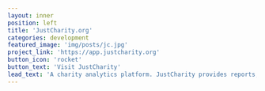 ```yaml
---
layout: inner
position: left
title: 'JustCharity.org'
categories: development
featured_image: 'img/posts/jc.jpg'
project_link: 'https://app.justcharity.org'
button_icon: 'rocket'
button_text: 'Visit JustCharity'
lead_text: 'A charity analytics platform. JustCharity provides reports, analytics and social engagement tools for charities and non-profits.'
---
```

